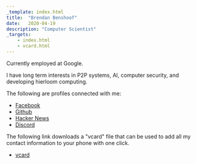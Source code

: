 ```yaml
---
_template: index.html
title:  "Brendan Benshoof"
date:   2020-04-19
description: "Computer Scientist"
_targets:
    - index.html
    - vcard.html
---
```


Currently employed at Google.

I have long term interests in P2P systems, AI, computer security, and developing hierloom computing.

The following are profiles connected with me:

- [Facebook](http://facebook.com/brendan.benshoof)
- [Github](http://github.com/brendanbenshoof)
- [Hacker News](https://news.ycombinator.com/user?id=blamestross)
- [Discord](https://discord.gg/u5QtkucvyA)

The following link downloads a "vcard" file that can be used to add all my contact information to your phone with one click.

- [vcard](/static/vcard.vcf)